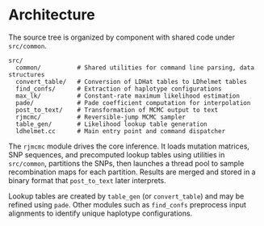 # Architecture

The source tree is organized by component with shared code under `src/common`.

```
src/
  common/          # Shared utilities for command line parsing, data structures
  convert_table/   # Conversion of LDHat tables to LDhelmet tables
  find_confs/      # Extraction of haplotype configurations
  max_lk/          # Constant-rate maximum likelihood estimation
  pade/            # Pade coefficient computation for interpolation
  post_to_text/    # Transformation of MCMC output to text
  rjmcmc/          # Reversible-jump MCMC sampler
  table_gen/       # Likelihood lookup table generation
  ldhelmet.cc      # Main entry point and command dispatcher
```

The `rjmcmc` module drives the core inference. It loads mutation matrices, SNP sequences, and precomputed lookup tables using utilities in `src/common`, partitions the SNPs, then launches a thread pool to sample recombination maps for each partition. Results are merged and stored in a binary format that `post_to_text` later interprets.

Lookup tables are created by `table_gen` (or `convert_table`) and may be refined using `pade`. Other modules such as `find_confs` preprocess input alignments to identify unique haplotype configurations.
